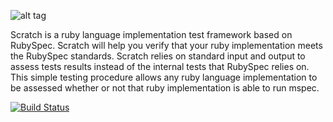 ![alt tag](http://s28.postimg.org/6feubz5p7/scratchspec.png)

Scratch is a ruby language implementation test framework based on RubySpec.  Scratch will help you verify that your ruby implementation meets the RubySpec standards.  Scratch relies on standard input and output to assess tests results instead of the internal tests that RubySpec relies on.  This simple testing procedure allows any ruby language implementation to be assessed whether or not that ruby implementation is able to run mspec.

[![Build Status](https://travis-ci.org/rubyspec/rubyspec.png)](https://travis-ci.org/rubyspec/rubyspec)
